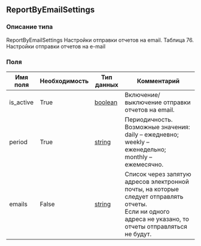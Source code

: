 
## ReportByEmailSettings

### Описание типа
ReportByEmailSettings
Настройки отправки отчетов на email.
Таблица 76. Настройки отправки отчетов на e-mail


### Поля

| Имя поля | Необходимость | Тип данных | Комментарий |
|---|---|---|---|
|is_active|True|[boolean](/docs/types/boolean.md)|Включение/выключение отправки отчетов на email.<br/>|
|period|True|[string](/docs/types/string.md)|Периодичность.<br/>Возможные значения:<br/>daily – ежедневно;<br/>weekly – еженедельно;<br/>monthly – ежемесячно.<br/>|
|emails|False|[string](/docs/types/string.md)|Список через запятую адресов электронной почты, на которые следует отправлять отчеты.<br/>Если ни одного адреса не указано, то отчеты отправляться не будут.<br/>|
